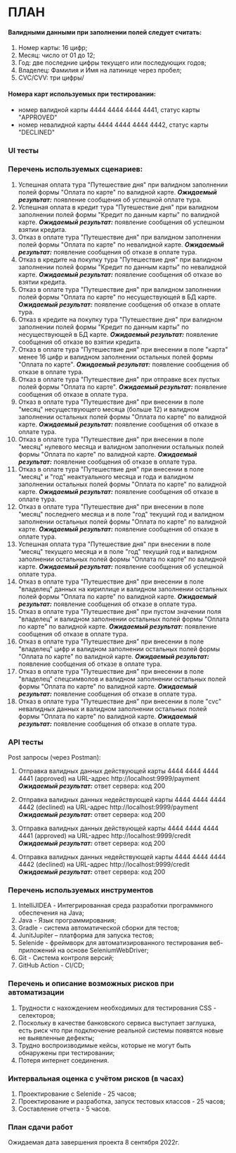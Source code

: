 # ПЛАН #

#### Валидными данными при заполнении полей следует считать: ####
   1. Номер карты: 16 цифр;
   2. Месяц: число от 01 до 12;
   3. Год: две последние цифры текущего или последующих годов;
   4. Владелец: Фамилия и Имя на латинице через пробел;
   5. СVC/CVV: три цифры/

#### Номера карт используемых при тестировании: ####
   - номер валидной карты 4444 4444 4444 4441, статус карты "APPROVED"
   - номер невалидной карты 4444 4444 4444 4442, статус карты "DECLINED"

### UI тесты ###
### Перечень используемых сценариев: ###

   1. Успешная оплата тура "Путешествие дня" при валидном заполнении полей формы "Оплата по карте" по валидной карте.
      ***Ожидаемый результат:*** появление сообщения об успешной оплате тура.
   2. Успешная оплата в кредит тура "Путешествие дня" при валидном заполнении полей формы "Кредит по данным карты" по валидной карте. 
      ***Ожидаемый результат:*** появление сообщения об успешном взятии кредита.
   3. Отказ в оплате тура "Путешествие дня" при валидном заполнении полей формы "Оплата по карте" по невалидной карте.
      ***Ожидаемый результат:*** появление сообщения об отказе в оплате тура.
   4. Отказ в кредите на покупку тура "Путешествие дня" при валидном заполнении полей формы "Кредит по данным карты" по невалидной карте.
      ***Ожидаемый результат:*** появление сообщения об отказе вo взятии кредита.
   5. Отказ в оплате тура "Путешествие дня" при валидном заполнении полей формы "Оплата по карте" по несуществующей в БД карте.
      ***Ожидаемый результат:*** появление сообщения об отказе в оплате тура.
   6. Отказ в кредите на покупку тура "Путешествие дня" при валидном заполнении полей формы "Кредит по данным карты" по несуществующей в БД карте.
      ***Ожидаемый результат:*** появление сообщения об отказе во взятии кредита.
   7. Отказ в оплате тура "Путешествие дня" при внесении в поле "карта" менее 16 цифр и валидном заполнении остальных полей формы "Оплата по карте".
      ***Ожидаемый результат:*** появление сообщения об отказе в оплате тура.
   8. Отказ в оплате тура "Путешествие дня" при отправке всех пустых полей формы "Оплата по карте".
      ***Ожидаемый результат:*** появление сообщения об отказе в оплате тура.
   9. Отказ в оплате тура "Путешествие дня" при внесении в поле "месяц" несуществующего месяца (больше 12) и валидном заполнении остальных полей формы "Оплата по карте" по валидной карте.
      ***Ожидаемый результат:*** появление сообщения об отказе в оплате тура.
   10. Отказ в оплате тура "Путешествие дня" при внесении в поле "месяц" нулевого месяца и валидном заполнении остальных полей формы "Оплата по карте" по валидной карте.
       ***Ожидаемый результат:*** появление сообщения об отказе в оплате тура.
   11. Отказ в оплате тура "Путешествие дня" при внесении в поле "месяц" и "год" неактуального месяца и года и валидном заполнении остальных полей формы "Оплата по карте" по валидной карте.
       ***Ожидаемый результат:*** появление сообщения об отказе в оплате тура.
   12. Отказ в оплате тура "Путешествие дня" при внесении в поле "месяц" последнего месяца и в поле "год" текущий год и валидном заполнении остальных полей формы "Оплата по карте" по валидной карте.
       ***Ожидаемый результат:*** появление сообщения об отказе в оплате тура.
   13. Успешная оплата тура "Путешествие дня" при внесении в поле "месяц" текущего месяца и в поле "год" текущий год и валидном заполнении остальных полей формы "Оплата по карте" по валидной карте.
       ***Ожидаемый результат:*** появление сообщения об успешной оплате тура.
   14. Отказ в оплате тура "Путешествие дня" при внесении в поле "владелец" данных на кириллице и валидном заполнении остальных полей формы "Оплата по карте" по валидной карте.
       ***Ожидаемый результат:*** появление сообщения об отказе в оплате тура.
   15. Отказ в оплате тура "Путешествие дня" при пустом значении поля "владелец" и валидном заполнении остальных полей формы "Оплата по карте" по валидной карте.
       ***Ожидаемый результат:*** появление сообщения об отказе в оплате тура.
   16. Отказ в оплате тура "Путешествие дня" при внесении в поле "владелец" цифр и валидном заполнении остальных полей формы "Оплата по карте" по валидной карте.
       ***Ожидаемый результат:*** появление сообщения об отказе в оплате тура.
   17. Отказ в оплате тура "Путешествие дня" при внесении в поле "владелец" спецсимволов и валидном заполнении остальных полей формы "Оплата по карте" по валидной карте.
       ***Ожидаемый результат:*** появление сообщения об отказе в оплате тура.
   18. Отказ в оплате тура "Путешествие дня" при внесении в поле "cvc" невалидных данных и валидном заполнении остальных полей формы "Оплата по карте" по валидной карте.
       ***Ожидаемый результат:*** появление сообщения об отказе в оплате тура.


### API тесты ###

Post запросы (через Postman):

   1. Отправка валидных данных действующей карты 4444 4444 4444 4441 (approved) на URL-адрес http://localhost:9999/payment
      ***Ожидаемый результат:*** ответ сервера: код 200

   2. Отправка валидных данных недействующей карты 4444 4444 4444 4442 (declined) на URL-адрес http://localhost:9999/payment
      ***Ожидаемый результат:*** ответ сервера: код 200

   3. Отправка валидных данных действующей карты 4444 4444 4444 4441 (approved) на URL-адрес http://localhost:9999/credit
      ***Ожидаемый результат:*** ответ сервера: код 200

   4. Отправка валидных данных недействующей карты 4444 4444 4444 4442 (declined) на URL-адрес http://localhost:9999/credit
      ***Ожидаемый результат:*** ответ сервера: код 200


### Перечень используемых инструментов ###

   1. IntelliJIDEA - Интегрированная среда разработки программного обеспечения на Java;
   2. Java - Язык программирования;
   3. Gradle - система автоматической сборки для тестов;
   4. JunitJupiter – платформа для запуска тестов;
   5. Selenide - фреймворк для автоматизированного тестирования веб-приложений на основе SeleniumWebDriver;
   6. Git - Система контроля версий;
   7. GitHub Action - CI/CD;

### Перечень и описание возможных рисков при автоматизации ###

   1. Трудности с нахождением необходимых для тестирования CSS - селекторов;
   2. Поскольку в качестве банковского сервиса выступает заглушка, есть риск что при подключение реальной системы появятся новые не выявленные дефекты;
   3. Трудно воспроизводимые кейсы, которые не могут быть обнаружены при тестировании;
   4. Потеря интернет соединения.

### Интервальная оценка с учётом рисков (в часах) ###

   1. Проектирование с Selenide - 25 часов;
   2. Проектирование и разработка, запуск тестовых классов - 25 часов;
   3. Составление отчета - 5 часов.

### План сдачи работ ###

 Ожидаемая дата завершения проекта 8 сентября 2022г.
